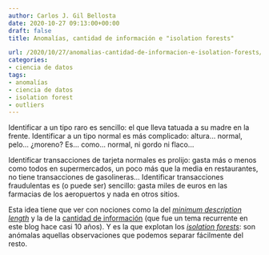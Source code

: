 ```yaml
---
author: Carlos J. Gil Bellosta
date: 2020-10-27 09:13:00+00:00
draft: false
title: Anomalías, cantidad de información e "isolation forests"

url: /2020/10/27/anomalias-cantidad-de-informacion-e-isolation-forests/
categories:
- ciencia de datos
tags:
- anomalías
- ciencia de datos
- isolation forest
- outliers
---
```


Identificar a un tipo raro es sencillo: el que lleva tatuada a su madre en la frente. Identificar a un tipo normal es más complicado: altura... normal, pelo... ¿moreno? Es... como... normal, ni gordo ni flaco...

Identificar transacciones de tarjeta normales es prolijo: gasta más o menos como todos en supermercados, un poco más que la media en restaurantes, no tiene transacciones de gasolineras... Identificar transacciones fraudulentas es (o puede ser) sencillo: gasta miles de euros en las farmacias de los aeropuertos y nada en otros sitios.

Esta idea tiene que ver con nociones como la del _[minimum description length](https://en.wikipedia.org/wiki/Minimum_description_length)_ y la de la [cantidad de información](https://www.datanalytics.com/2011/09/22/anonimidad-y-cantidad-de-informacion/) (que fue un tema recurrente en este blog hace casi 10 años). Y es la que explotan los _[isolation forests](https://en.wikipedia.org/wiki/Isolation_forest)_: son anómalas aquellas observaciones que podemos separar fácilmente del resto.